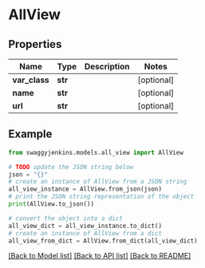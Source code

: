 # AllView


## Properties

Name | Type | Description | Notes
------------ | ------------- | ------------- | -------------
**var_class** | **str** |  | [optional] 
**name** | **str** |  | [optional] 
**url** | **str** |  | [optional] 

## Example

```python
from swaggyjenkins.models.all_view import AllView

# TODO update the JSON string below
json = "{}"
# create an instance of AllView from a JSON string
all_view_instance = AllView.from_json(json)
# print the JSON string representation of the object
print(AllView.to_json())

# convert the object into a dict
all_view_dict = all_view_instance.to_dict()
# create an instance of AllView from a dict
all_view_from_dict = AllView.from_dict(all_view_dict)
```
[[Back to Model list]](../README.md#documentation-for-models) [[Back to API list]](../README.md#documentation-for-api-endpoints) [[Back to README]](../README.md)


